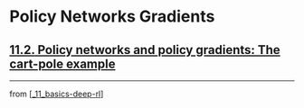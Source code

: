 # Policy Networks Gradients

## [**11.2.** Policy networks and policy gradients: The cart-pole example](https://livebook.manning.com/book/deep-learning-with-javascript/chapter-11/26)

---
from [[_11_basics-deep-rl]]

[//begin]: # "Autogenerated link references for markdown compatibility"
[_11_basics-deep-rl]: ../_11_basics-deep-rl.md "Basics Reinforcement Learning"
[//end]: # "Autogenerated link references"